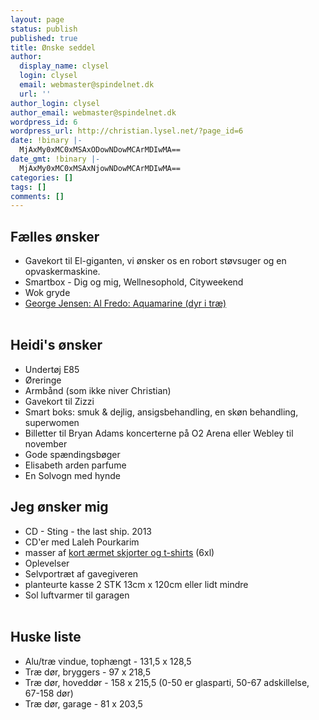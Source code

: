 ```yaml
---
layout: page
status: publish
published: true
title: Ønske seddel
author:
  display_name: clysel
  login: clysel
  email: webmaster@spindelnet.dk
  url: ''
author_login: clysel
author_email: webmaster@spindelnet.dk
wordpress_id: 6
wordpress_url: http://christian.lysel.net/?page_id=6
date: !binary |-
  MjAxMy0xMC0xMSAxODowNDowMCArMDIwMA==
date_gmt: !binary |-
  MjAxMy0xMC0xMSAxNjowNDowMCArMDIwMA==
categories: []
tags: []
comments: []
---
```

<h2>F&aelig;lles &oslash;nsker</h2>
<ul>
<li>Gavekort til El-giganten, vi &oslash;nsker os en robort st&oslash;vsuger og en opvaskermaskine.</li>
<li>Smartbox - Dig og mig, Wellnesophold, Cityweekend</li>
<li>Wok gryde</li>
<li><a href="http://www.bahne.dk/georg-jensen-alfredo-aquamarine-saet-6-dele.html">George Jensen: Al Fredo: Aquamarine (dyr i tr&aelig;)</a></li><br />
</ul>

<h2>Heidi's &oslash;nsker</h2>

<ul>
	<li>Undert&oslash;j E85</li>
	<li>&Oslash;reringe</li>
	<li>Armb&aring;nd (som ikke niver Christian)</li>
	<li>Gavekort til Zizzi</li>
	<li>Smart boks: smuk &amp; dejlig, ansigsbehandling, en sk&oslash;n behandling, superwomen</li>
	<li>Billetter til Bryan Adams koncerterne p&aring; O2 Arena eller Webley til november</li>
	<li>Gode sp&aelig;ndingsb&oslash;ger</li>
	<li>Elisabeth arden parfume</li>
	<li>En Solvogn med hynde</li>
</ul>

<h2>Jeg &oslash;nsker mig</h2>

<ul>
	<li>CD - Sting - the last ship. 2013</li>
	<li>CD'er med Laleh Pourkarim</li> 
	<li>masser af&nbsp;<a href="http://www.venusogmarsxl.dk/catalog?section=herrer&amp;search=6xl">kort &aelig;rmet skjorter og t-shirts</a>&nbsp;(6xl)</li>
	<li>Oplevelser</li>
	<li>Selvportr&aelig;t af gavegiveren</li>
	<li>planteurte kasse 2 STK 13cm x 120cm eller lidt mindre</li>
	<li>Sol luftvarmer til garagen</li><br />
</ul>



<h2>Huske liste</h2>
<ul>
<li>Alu/tr&aelig; vindue, toph&aelig;ngt - 131,5 x 128,5</li>
<li>Tr&aelig; d&oslash;r, bryggers - 97 x 218,5</li>
<li>Tr&aelig; d&oslash;r, hovedd&oslash;r - 158 x 215,5 (0-50 er glasparti, 50-67 adskillelse, 67-158 d&oslash;r)</li>
<li>Tr&aelig; d&oslash;r, garage - 81 x 203,5</li>
</ul>
